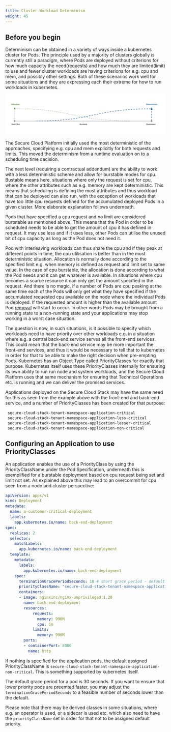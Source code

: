 ```yaml
---
title: Cluster Workload Determinism
weight: 45
---
```


## Before you begin

Determinism can be obtained in a variety of ways inside a kubernetes cluster for Pods. 
The principle used by a majority of clusters globally is currently still a paradigm, where Pods are deployed without criterions for how much capacity the need(requests) and how much they are limited(limit) to use and fewer cluster workloads are having criterions for e.g. cpu and mem, and possibly other settings. Both of these scenarios work well for some situations and they are expressing each their extreme for how to run workloads in kubernetes. 

![Quality of Service for Kubernetes](qos-k8s.png)


The Secure Cloud Platform initially used the most deterministic of the approaches, specifying e.g. cpu and mem explicitly for both requests and limits. This moved the determinism from a runtime evaluation on to a scheduling time decision. 

The next level (requiring a contractual addendum) are the ability to work with a less deterministic scheme and allow for burstable modes for cpu. Bustable means here, situations where only the request is set for cpu, where the other attributes such as e.g. memory are kept deterministic. This means that scheduling is defining the most attributes and thus workload that can be deployed can also run, with the exception of workloads that have too little cpu requests defined for the accumulated deployed Pods in a given cluster. More elaborate explanation follows underneath.

Pods that have specified a cpu request and no limit are considered burtstable as mentioned above. This means that the Pod in order to be scheduled needs to be able to get the amount of cpu it has defined in request. It may use less and if it uses less, other Pods can utilise the unused bit of cpu capacity as long as the Pod does not need it. 

Pod with interleaving workloads can thus share the cpu and if they peak at different points in time, the cpu utilisation is better than in the most deterministic situation. Allocation is normally done according to the specified limit e.g. when memory is defined as request and limit set to same value. In the case of cpu burstable, the allocation is done according to what the Pod needs and it can get whatever is available. In situations where cpu becomes a scarce resource it can only get the amount specified in the request. And there is no magic, if a number of Pods are cpu peaking at the same time each of the Pods will only get what they have specified if the accumulated requested cpu available on the node where the individual Pods is deployed. If the requested amount is higher than the available amount Pod [removal](https://kubernetes.io/docs/concepts/scheduling-eviction/pod-priority-preemption/) will start to occur. 
In other words Pods may be brought from a running state to a non-running state and your applications may stop working in a worst case situation.

The question is now, in such situations, is it possible to specify which workloads need to have priority over other workloads e.g. in a situation where e.g. a central back-end service serves all the front-end services. This could mean that the back-end service may be more important the front-end services, and thus it would be necessary to tell that to kubernetes in order for that to be able to make the right decision when pre-empting Pods. Kubernetes has an Object Type called PriorityClasses for exactly that purpose. Kubernetes itself uses these PriorityClasses internally for ensuring its own ability to run run node and system workloads, and the Secure Cloud Platform uses that same mechanism for ensuring that Technical Operations etc. is running and we can deliver the promised services.

Applications deployed on the Secure Cloud Stack may have the same need for this as seen from the example above with the front-end and back-end service, and a number of PriorityClasses has been created for that purpose:

 ```
  secure-cloud-stack-tenant-namespace-application-critical
  secure-cloud-stack-tenant-namespace-application-less-critical
  secure-cloud-stack-tenant-namespace-application-lesser-critical
  secure-cloud-stack-tenant-namespace-application-non-critical
```

## Configuring an Application to use PriorityClasses

An application enables the use of a PriorityClass by using the PriorityClassName under the Pod Specification, underneath this is exemplified for a burstable deployment based on cpu request being set and limit not set. 
As explained above this may lead to an overcommit for cpu seen from a node and cluster perspective:

``` yaml
apiVersion: apps/v1
kind: Deployment
metadata:
  name: a-customer-critical-deployment
  labels:
    app.kubernetes.io/name: back-end-deployment
spec:
  replicas: 2
  selector:
    matchLabels:
      app.kubernetes.io/name: back-end-deployment
  template:
    metadata:
      labels:
        app.kubernetes.io/name: back-end-deployment
    spec:
      terminationGracePeriodSeconds: 10 # short grace period - default is 30 seconds
      priorityClassName: "secure-cloud-stack-tenant-namespace-application-critical"
      containers:
      - image: nginxinc/nginx-unprivileged:1.20
        name: back-end-deployment
        resources:
            requests:
              memory: 990M
              cpu: 5m
            limits:
              memory: 990M
        ports:
        - containerPort: 8080
          name: http
```

If nothing is specified for the application pods, the default assigned PriorityClassName is  `secure-cloud-stack-tenant-namespace-application-non-critical`. This is something supported by kubernetes itself. 

The default grace period for a pod is 30 seconds. If you want to ensure that lower priority pods are preemted faster, you may adjust the `terminationGracePeriodSeconds` to a feasible number of seconds lower than the default.

Please note that there may be derived classes in some situations, where e.g. an operator is used, or a sidecar is used etc. which also need to have the `priorityClassName` set in order for that not to be assigned default priority.
